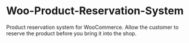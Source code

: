 # Woo-Product-Reservation-System
Product reservation system for WooCommerce. Allow the customer to reserve the product before you bring it into the shop.
